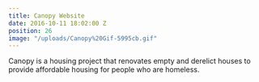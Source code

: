 ```yaml
---
title: Canopy Website
date: 2016-10-11 18:02:00 Z
position: 26
image: "/uploads/Canopy%20Gif-5995cb.gif"
---
```


Canopy is a housing project that renovates empty and derelict houses to provide affordable housing for people who are homeless.